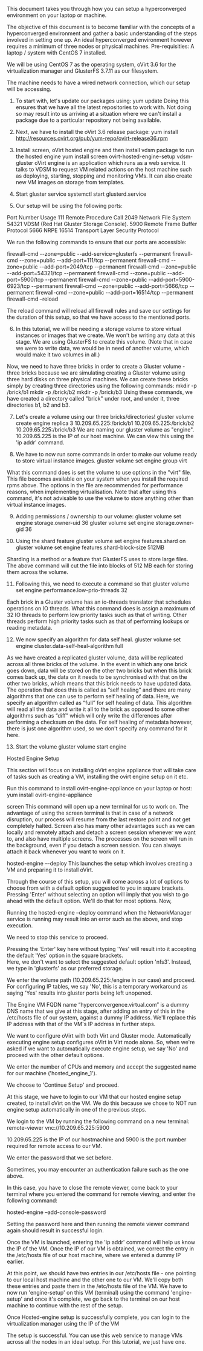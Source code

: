 ﻿This document takes you through how you can setup a hyperconverged environment on your laptop or machine.

The objective of this document is to become familiar with the concepts of a hyperconverged environment and gather a basic understanding of the steps involved in setting one up. An ideal hyperconverged environment however requires a minimum of three nodes or physical machines.
Pre-requisities: A laptop / system with CentOS 7 installed.


We will be using CentOS 7 as the operating system, oVirt 3.6 for the virtualization manager and GlusterFS 3.7.11 as our filesystem.


The machine needs to have a wired network connection, which our setup will be accessing.


1) To start with, let's update our packages using:
yum update
Doing this ensures that we have all the latest repositories to work with. Not doing so may result into us arriving at a situation where we can't install a package due to a particular repository not being available.


2) Next, we have to install the oVirt 3.6 release package:
yum install http://resources.ovirt.org/pub/yum-repo/ovirt-release36.rpm



3) Install screen, oVirt hosted engine and then install vdsm package to run the hosted engine
yum install screen ovirt-hosted-engine-setup vdsm-gluster
oVirt engine is an application which runs as a web service. It talks to VDSM to request VM related actions on the host machine such as deploying, starting, stopping and monitoring VMs. It can also create new VM images on storage from templates.


4) Start gluster service
systemctl start glusterd.service


5) Our setup will be using the following ports:

Port Number
	Usage
	111
	Remote Procedure Call
	2049
	Network File System
	54321
	VDSM (Red Hat Gluster Storage Console).
	5900
	Remote Frame Buffer Protocol
	5666
	NRPE
	16514
	Transport Layer Security Protocol
	

We run the following commands to ensure that our ports are accessible:

firewall-cmd --zone=public --add-service=glusterfs --permanent
firewall-cmd --zone=public --add-port=111/tcp --permanent
firewall-cmd --zone=public --add-port=2049/tcp --permanent
firewall-cmd --zone=public --add-port=54321/tcp --permanent
firewall-cmd --zone=public --add-port=5900/tcp --permanent
firewall-cmd --zone=public --add-port=5900-6923/tcp --permanent
firewall-cmd --zone=public --add-port=5666/tcp --permanent
firewall-cmd --zone=public --add-port=16514/tcp --permanent
firewall-cmd –reload


The reload command will reload all firewall rules and save our settings for the duration of this setup, so that we have access to the mentioned ports.


6) In this tutorial, we will be needing a storage volume to store virtual instances or images that we create. We won't be writing any data at this stage. We are using GlusterFS to create this volume. (Note that in case we were to write data, we would be in need of another volume, which would make it two volumes in all.)

Now, we need to have three bricks in order to create a Gluster volume - three bricks because we are simulating creating a Gluster volume using three hard disks on three physical machines.
We can create these bricks simply by creating three directories using the following commands:
mkdir -p /brick/b1
mkdir -p /brick/b2
mkdir -p /brick/b3
Using these commands, we have created a directory called "brick" under root, and under it, three directories b1, b2 and b3.

7) Let's create a volume using our three bricks/directories!
gluster volume create engine replica 3 10.209.65.225:/brick/b1 10.209.65.225:/brick/b2 10.209.65.225:/brick/b3
We are naming our gluster volume as "engine".
10.209.65.225 is the IP of our host machine. We can view this using the 'ip addr' command.

8) We have to now run some commands in order to make our volume ready to store virtual instance images.
gluster volume set engine group virt


What this command does is set the volume to use options in the "virt" file. This file becomes available on your system when you install the required rpms above. The options in the file are recommended for performance reasons, when implementing virtualisation.
Note that after using this command, it's not advisable to use the volume to store anything other than virtual instance images.

9) Adding permissions / ownership to our volume:
gluster volume set engine storage.owner-uid 36
gluster volume set engine storage.owner-gid 36

10) Using the shard feature
gluster volume set engine features.shard on
gluster volume set engine features.shard-block-size 512MB


Sharding is a method or a feature that GlusterFS uses to store large files. The above command will cut the file into blocks of 512 MB each for storing them across the volume.


11) Following this, we need to execute a command so that
gluster volume set engine performance.low-prio-threads 32


Each brick in a Gluster volume has an io-threads translator that schedules operations on IO threads. What this command does is assign a maximum of 32 IO threads to perform low priority tasks such as that of writing. Other threads perform high priority tasks such as that of performing lookups or reading metadata.


12) We now specify an algorithm for data self heal.
gluster volume set engine cluster.data-self-heal-algorithm full


As we have created a replicated gluster volume, data will be replicated across all three bricks of the volume. In the event in which any one brick goes down, data will be stored on the other two bricks but when this brick comes back up, the data on it needs to be synchronised with that on the other two bricks, which means that this brick needs to have updated data. The operation that does this is called as “self healing” and there are many algorithms that one can use to perform self healing of data. Here, we specify an algorithm called as “full” for self healing of data. This algorithm will read all the data and write it all to the brick as opposed to some other algorithms such as “diff” which will only write the differences after performing a checksum on the data.
For self healing of metadata however, there is just one algorithm used, so we don't specify any command for it here.


13) Start the volume
gluster volume start engine


Hosted Engine Setup


This section will focus on installing oVirt engine appliance that will take care of tasks such as creating a VM, installing the ovirt engine setup on it etc.


Run this command to install ovirt-engine-appliance on your laptop or host:
yum install ovirt-engine-appliance


screen
This command will open up a new terminal for us to work on. The advantage of using the screen terminal is that in case of a network disruption, our process will resume from the last restore point and not get completely halted. Screen also has many other advantages such as we can locally and remotely attach and detach a screen session whenever we want to, and also have multiple screens. The processes on the screen will run in the background, even if you detach a screen session. You can always attach it back whenever you want to work on it.


hosted-engine –-deploy
This launches the setup which involves creating a VM and preparing it to install oVirt.


Through the course of this setup, you will come across a lot of options to choose from with a default option suggested to you in square brackets. Pressing 'Enter' without selecting an option will imply that you wish to go ahead with the default option.
We'll do that for most options.
Now,


  

Running the hosted-engine –deploy command when the NetworkManager service is running may result into an error such as the above, and stop execution.

We need to stop this service to proceed.




Pressing the 'Enter' key here without typing 'Yes' will result into it accepting the default 'Yes' option in the square brackets.  
Here, we don't want to select the suggested default option 'nfs3'. Instead, we type in 'glusterfs' as our preferred storage.  


  



We enter the volume path (10.209.65.225:/engine in our case) and proceed. For configuring IP tables, we say 'No', this is a temporary workaround as saying 'Yes' results into gluster ports being left unopened.




  



The Engine VM FQDN name “hyperconvergence.virtual.com” is a dummy DNS name that we give at this stage, after adding an entry of this in the /etc/hosts file of our system, against a dummy IP address. We'll replace this IP address with that of the VM's IP address in further steps.




 
  

We want to configure oVirt with both Virt and Gluster mode. Automatically executing engine setup configures oVirt in Virt mode alone. So, when we're asked if we want to automatically execute engine setup, we say 'No' and proceed with the other default options.


  

We enter the number of CPUs and memory and accept the suggested name for our machine ('hosted_engine_1').




  

  









  

  



We choose to 'Continue Setup' and proceed.
  

At this stage, we have to login to our VM that our hosted engine setup created, to install oVirt on the VM. We do this because we chose to NOT run engine setup automatically in one of the previous steps.


We login to the VM by running the following command on a new terminal:
remote-viewer vnc://10.209.65.225:5900


10.209.65.225 is the IP of our hostmachine and 5900 is the port number required for remote access to our VM.


  

We enter the password that we set before.




  

Sometimes, you may encounter an authentication failure such as the one above.


In this case, you have to close the remote viewer, come back to your terminal where you entered the command for remote viewing, and enter the following command:


hosted-engine –add-console-password


Setting the password here and then running the remote viewer command again should result in successful login.  


  



  



Once the VM is launched, entering the 'ip addr' command will help us know the IP of the VM.
Once the IP of our VM is obtained, we correct the entry in the /etc/hosts file of our host machine, where we entered a dummy IP earlier.




At this point, we should have two entries in our /etc/hosts file - one pointing to our local host machine and the other one to our VM.
We'll copy both these entries and paste them in the /etc/hosts file of the VM.
We have to now run 'engine-setup' on this VM (terminal) using the command 'engine-setup' and once it's complete, we go back to the terminal on our host machine to continue with the rest of the setup.




  

Once Hosted-engine setup is successfully complete, you can login to the virtualization manager using the IP of the VM


  



The setup is successful. You can use this web service to manage VMs across all the nodes in an ideal setup. For this tutorial, we just have one.